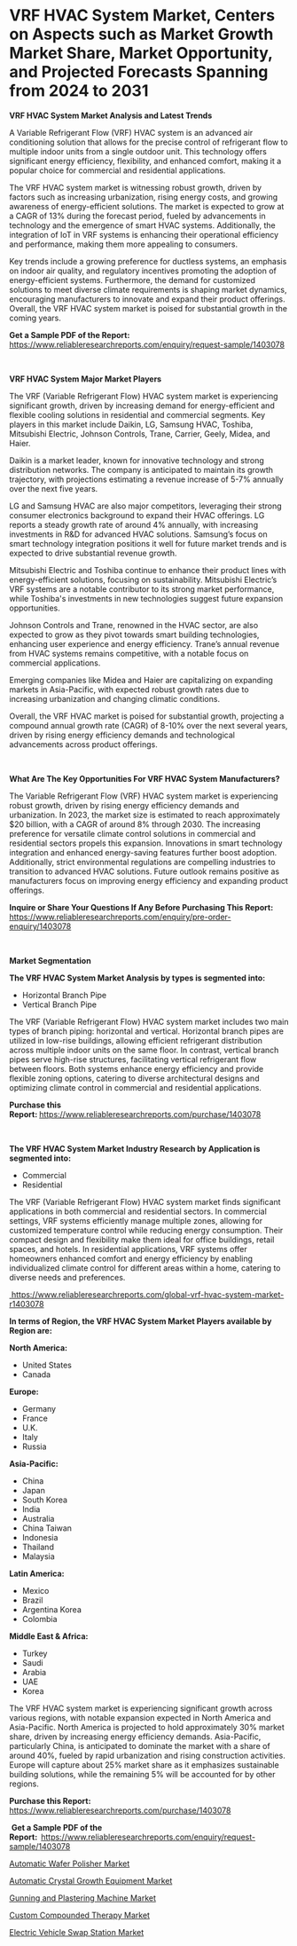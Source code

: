 <p><h1>VRF HVAC System Market, Centers on Aspects such as Market Growth Market Share, Market Opportunity, and Projected Forecasts Spanning from 2024 to 2031</h1></p><p><strong>VRF HVAC System Market Analysis and Latest Trends</strong></p>
<p><p>A Variable Refrigerant Flow (VRF) HVAC system is an advanced air conditioning solution that allows for the precise control of refrigerant flow to multiple indoor units from a single outdoor unit. This technology offers significant energy efficiency, flexibility, and enhanced comfort, making it a popular choice for commercial and residential applications. </p><p>The VRF HVAC system market is witnessing robust growth, driven by factors such as increasing urbanization, rising energy costs, and growing awareness of energy-efficient solutions. The market is expected to grow at a CAGR of 13% during the forecast period, fueled by advancements in technology and the emergence of smart HVAC systems. Additionally, the integration of IoT in VRF systems is enhancing their operational efficiency and performance, making them more appealing to consumers. </p><p>Key trends include a growing preference for ductless systems, an emphasis on indoor air quality, and regulatory incentives promoting the adoption of energy-efficient systems. Furthermore, the demand for customized solutions to meet diverse climate requirements is shaping market dynamics, encouraging manufacturers to innovate and expand their product offerings. Overall, the VRF HVAC system market is poised for substantial growth in the coming years.</p></p>
<p><strong>Get a Sample PDF of the Report:&nbsp;</strong> <a href="https://www.reliableresearchreports.com/enquiry/request-sample/1403078?utm_campaign=1735&utm_medium=2&utm_source=Github&utm_content=ia&utm_term=23102024&utm_id=vrf-hvac-system">https://www.reliableresearchreports.com/enquiry/request-sample/1403078</a></p>
<p>&nbsp;</p>
<p><strong>VRF HVAC System Major Market Players</strong></p>
<p><p>The VRF (Variable Refrigerant Flow) HVAC system market is experiencing significant growth, driven by increasing demand for energy-efficient and flexible cooling solutions in residential and commercial segments. Key players in this market include Daikin, LG, Samsung HVAC, Toshiba, Mitsubishi Electric, Johnson Controls, Trane, Carrier, Geely, Midea, and Haier.</p><p>Daikin is a market leader, known for innovative technology and strong distribution networks. The company is anticipated to maintain its growth trajectory, with projections estimating a revenue increase of 5-7% annually over the next five years. </p><p>LG and Samsung HVAC are also major competitors, leveraging their strong consumer electronics background to expand their HVAC offerings. LG reports a steady growth rate of around 4% annually, with increasing investments in R&D for advanced HVAC solutions. Samsung’s focus on smart technology integration positions it well for future market trends and is expected to drive substantial revenue growth.</p><p>Mitsubishi Electric and Toshiba continue to enhance their product lines with energy-efficient solutions, focusing on sustainability. Mitsubishi Electric’s VRF systems are a notable contributor to its strong market performance, while Toshiba's investments in new technologies suggest future expansion opportunities.</p><p>Johnson Controls and Trane, renowned in the HVAC sector, are also expected to grow as they pivot towards smart building technologies, enhancing user experience and energy efficiency. Trane’s annual revenue from HVAC systems remains competitive, with a notable focus on commercial applications.</p><p>Emerging companies like Midea and Haier are capitalizing on expanding markets in Asia-Pacific, with expected robust growth rates due to increasing urbanization and changing climatic conditions.</p><p>Overall, the VRF HVAC market is poised for substantial growth, projecting a compound annual growth rate (CAGR) of 8-10% over the next several years, driven by rising energy efficiency demands and technological advancements across product offerings.</p></p>
<p>&nbsp;</p>
<p><strong>What Are The Key Opportunities For VRF HVAC System Manufacturers?</strong></p>
<p><p>The Variable Refrigerant Flow (VRF) HVAC system market is experiencing robust growth, driven by rising energy efficiency demands and urbanization. In 2023, the market size is estimated to reach approximately $20 billion, with a CAGR of around 8% through 2030. The increasing preference for versatile climate control solutions in commercial and residential sectors propels this expansion. Innovations in smart technology integration and enhanced energy-saving features further boost adoption. Additionally, strict environmental regulations are compelling industries to transition to advanced HVAC solutions. Future outlook remains positive as manufacturers focus on improving energy efficiency and expanding product offerings.</p></p>
<p><strong>Inquire or Share Your Questions If Any Before Purchasing This Report:</strong> <a href="https://www.reliableresearchreports.com/enquiry/pre-order-enquiry/1403078?utm_campaign=1735&utm_medium=2&utm_source=Github&utm_content=ia&utm_term=23102024&utm_id=vrf-hvac-system">https://www.reliableresearchreports.com/enquiry/pre-order-enquiry/1403078</a></p>
<p>&nbsp;</p>
<p><strong>Market Segmentation</strong></p>
<p><strong>The VRF HVAC System Market Analysis by types is segmented into:</strong></p>
<p><ul><li>Horizontal Branch Pipe</li><li>Vertical Branch Pipe</li></ul></p>
<p><p>The VRF (Variable Refrigerant Flow) HVAC system market includes two main types of branch piping: horizontal and vertical. Horizontal branch pipes are utilized in low-rise buildings, allowing efficient refrigerant distribution across multiple indoor units on the same floor. In contrast, vertical branch pipes serve high-rise structures, facilitating vertical refrigerant flow between floors. Both systems enhance energy efficiency and provide flexible zoning options, catering to diverse architectural designs and optimizing climate control in commercial and residential applications.</p></p>
<p><strong>Purchase this Report:&nbsp;</strong><a href="https://www.reliableresearchreports.com/purchase/1403078?utm_campaign=1735&utm_medium=2&utm_source=Github&utm_content=ia&utm_term=23102024&utm_id=vrf-hvac-system">https://www.reliableresearchreports.com/purchase/1403078</a></p>
<p>&nbsp;</p>
<p><strong>The VRF HVAC System Market Industry Research by Application is segmented into:</strong></p>
<p><ul><li>Commercial</li><li>Residential</li></ul></p>
<p><p>The VRF (Variable Refrigerant Flow) HVAC system market finds significant applications in both commercial and residential sectors. In commercial settings, VRF systems efficiently manage multiple zones, allowing for customized temperature control while reducing energy consumption. Their compact design and flexibility make them ideal for office buildings, retail spaces, and hotels. In residential applications, VRF systems offer homeowners enhanced comfort and energy efficiency by enabling individualized climate control for different areas within a home, catering to diverse needs and preferences.</p></p>
<p><a href="https://www.reliableresearchreports.com/global-vrf-hvac-system-market-r1403078?utm_campaign=1735&utm_medium=2&utm_source=Github&utm_content=ia&utm_term=23102024&utm_id=vrf-hvac-system">&nbsp;https://www.reliableresearchreports.com/global-vrf-hvac-system-market-r1403078</a></p>
<p><strong>In terms of Region, the VRF HVAC System Market Players available by Region are:</strong></p>
<p>
    <p> <strong> North America: </strong>
        <ul>
            <li>United States</li>
            <li>Canada</li>
        </ul>
        </p> 
    <p> <strong> Europe: </strong>
        <ul>
            <li>Germany</li>
            <li>France</li>
            <li>U.K.</li>
            <li>Italy</li>
            <li>Russia</li>
        </ul>
        </p> 
    <p> <strong> Asia-Pacific: </strong>
        <ul>
            <li>China</li>
            <li>Japan</li>
            <li>South Korea</li>
            <li>India</li>
            <li>Australia</li>
            <li>China Taiwan</li>
            <li>Indonesia</li>
            <li>Thailand</li>
            <li>Malaysia</li>
        </ul>
        </p> 
    <p> <strong> Latin America: </strong>
        <ul>
            <li>Mexico</li>
            <li>Brazil</li>
            <li>Argentina Korea</li>
            <li>Colombia</li>
        </ul>
        </p> 
    <p> <strong> Middle East & Africa: </strong>
        <ul>
            <li>Turkey</li>
            <li>Saudi</li>
            <li>Arabia</li>
            <li>UAE</li>
            <li>Korea</li>
        </ul>
    </p>
    </p>
<p><p>The VRF HVAC system market is experiencing significant growth across various regions, with notable expansion expected in North America and Asia-Pacific. North America is projected to hold approximately 30% market share, driven by increasing energy efficiency demands. Asia-Pacific, particularly China, is anticipated to dominate the market with a share of around 40%, fueled by rapid urbanization and rising construction activities. Europe will capture about 25% market share as it emphasizes sustainable building solutions, while the remaining 5% will be accounted for by other regions.</p></p>
<p><strong>Purchase this Report: </strong><a href="https://www.reliableresearchreports.com/purchase/1403078?utm_campaign=1735&utm_medium=2&utm_source=Github&utm_content=ia&utm_term=23102024&utm_id=vrf-hvac-system">https://www.reliableresearchreports.com/purchase/1403078</a></p>
<p>&nbsp;<strong>Get a Sample PDF of the Report:&nbsp;&nbsp;</strong><a href="https://www.reliableresearchreports.com/enquiry/request-sample/1403078?utm_campaign=1735&utm_medium=2&utm_source=Github&utm_content=ia&utm_term=23102024&utm_id=vrf-hvac-system">https://www.reliableresearchreports.com/enquiry/request-sample/1403078</a></p>
<p><strong></strong></p>
<p><p><a href="https://www.linkedin.com/pulse/regulatory-landscape-its-influence-global-automatic-19hye?utm_campaign=1735&utm_medium=2&utm_source=Github&utm_content=ia&utm_term=23102024&utm_id=vrf-hvac-system">Automatic Wafer Polisher Market</a></p><p><a href="https://www.linkedin.com/pulse/automatic-crystal-growth-equipment-market-evolution-dp2ge?utm_campaign=1735&utm_medium=2&utm_source=Github&utm_content=ia&utm_term=23102024&utm_id=vrf-hvac-system">Automatic Crystal Growth Equipment Market</a></p><p><a href="https://www.linkedin.com/pulse/gunning-plastering-machine-market-revolution-2024-2031-trends-w6pke?utm_campaign=1735&utm_medium=2&utm_source=Github&utm_content=ia&utm_term=23102024&utm_id=vrf-hvac-system">Gunning and Plastering Machine Market</a></p><p><a href="https://www.linkedin.com/pulse/custom-compounded-therapy-market-segmentation-in-depth-analysis-dflcf?utm_campaign=1735&utm_medium=2&utm_source=Github&utm_content=ia&utm_term=23102024&utm_id=vrf-hvac-system">Custom Compounded Therapy Market</a></p><p><a href="https://www.linkedin.com/pulse/decoding-electric-vehicle-swap-station-industry-dynamics-ickie?utm_campaign=1735&utm_medium=2&utm_source=Github&utm_content=ia&utm_term=23102024&utm_id=vrf-hvac-system">Electric Vehicle Swap Station Market</a></p></p>